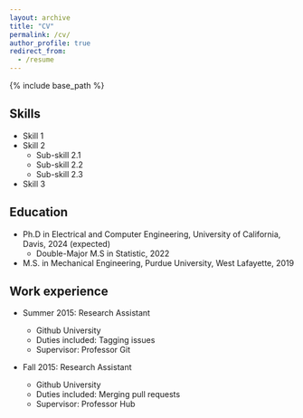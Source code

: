 ```yaml
---
layout: archive
title: "CV"
permalink: /cv/
author_profile: true
redirect_from:
  - /resume
---
```


{% include base_path %}

Skills
------
* Skill 1
* Skill 2
  * Sub-skill 2.1
  * Sub-skill 2.2
  * Sub-skill 2.3
* Skill 3

Education
------
* Ph.D in Electrical and Computer Engineering, University of California, Davis, 2024 (expected)
  * Double-Major M.S in Statistic, 2022
* M.S. in Mechanical Engineering, Purdue University, West Lafayette, 2019

Work experience
------
* Summer 2015: Research Assistant
  * Github University
  * Duties included: Tagging issues
  * Supervisor: Professor Git

* Fall 2015: Research Assistant
  * Github University
  * Duties included: Merging pull requests
  * Supervisor: Professor Hub
  

